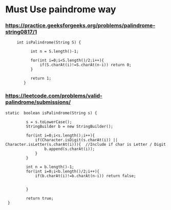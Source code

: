 # Must Use paindrome way
### https://practice.geeksforgeeks.org/problems/palindrome-string0817/1

         int isPalindrome(String S) {

               int n = S.length()-1;

               for(int i=0;i<S.length()/2;i++){
                   if(S.charAt(i)!=S.charAt(n-i)) return 0;
               }

               return 1;
            }
            
### https://leetcode.com/problems/valid-palindrome/submissions/

    static  boolean isPalindrome(String s) {
           
             s = s.toLowerCase();
             StringBuilder b = new StringBuilder();
             
             for(int i=0;i<s.length();i++){
                 if(Character.isDigit(s.charAt(i)) || Character.isLetter(s.charAt(i))){  //Include if char is Letter / Digit
                     b.append(s.charAt(i));
                 }
             }
             
             int n = b.length()-1;
             for(int i=0;i<b.length()/2;i++){
                 if(b.charAt(i)!=b.charAt(n-i)) return false;
                 
                 
             }
             
             return true;
     }
